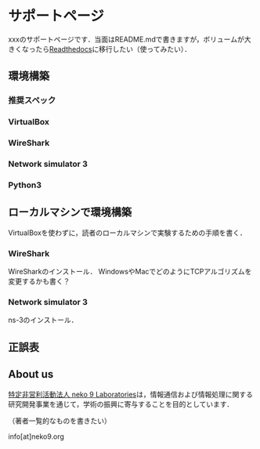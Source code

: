 # サポートページ

xxxのサポートページです．当面はREADME.mdで書きますが，ボリュームが大きくなったら[Readthedocs](https://readthedocs.org/)に移行したい（使ってみたい）．

## 環境構築

### 推奨スペック

### VirtualBox

### WireShark

### Network simulator 3 

### Python3

## ローカルマシンで環境構築

VirtualBoxを使わずに，読者のローカルマシンで実験するための手順を書く．

### WireShark

WireSharkのインストール．
WindowsやMacでどのようにTCPアルゴリズムを変更するかも書く？

### Network simulator 3

ns-3のインストール．

## 正誤表

## About us

[特定非営利活動法人 neko 9 Laboratories](https://www.neko9.org/)は，情報通信および情報処理に関する研究開発事業を通じて，学術の振興に寄与することを目的としています．

（著者一覧的なものを書きたい）

info[at]neko9.org
